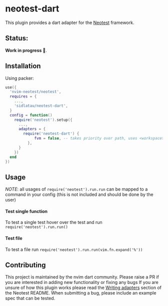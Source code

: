 # neotest-dart

This plugin provides a dart adapter for the [Neotest](https://github.com/rcarriga/neotest) framework.

## Status:

**Work in progress 🚧**.

## Installation

Using packer:

```lua
use({
  'nvim-neotest/neotest',
  requires = {
    ...,
    'sidlatau/neotest-dart',
  }
  config = function()
    require('neotest').setup({
      ...,
      adapters = {
        require('neotest-dart') {
             fvm = false, -- takes priority over path, uses <workspace>/.fvm/flutter_sdk if enabled
          },
      }
    })
  end
})
```

## Usage

_NOTE_: all usages of `require('neotest').run.run` can be mapped to a command in your config (this is not included and should be done by the user)

#### Test single function

To test a single test hover over the test and run `require('neotest').run.run()`

#### Test file

To test a file run `require('neotest').run.run(vim.fn.expand('%'))`

## Contributing

This project is maintained by the nvim dart community. Please raise a PR if you are interested in adding new functionality or fixing any bugs
If you are unsure of how this plugin works please read the [Writing adapters](https://github.com/nvim-neotest/neotest#writing-adapters) section of the Neotest README. When submitting a bug, please include an example spec that can be tested.
